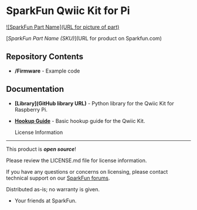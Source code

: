 SparkFun Qwiic Kit for Pi
========================================

[![SparkFun Part Name](URL for picture of part)]()

[*SparkFun Part Name (SKU)*](URL for product on Sparkfun.com)

<Basic description of the part.>
  
Repository Contents
-------------------
* **/Firmware** - Example code 

Documentation
--------------
* **[Library](GitHub library URL)** - Python library for the Qwiic Kit for Raspberry Pi.
* **[Hookup Guide](https://learn.sparkfun.com/tutorials/qwiic-kit-for-raspberry-pi-hookup-guide)** - Basic hookup guide for the Qwiic Kit.
  
  License Information
-------------------

This product is _**open source**_! 

Please review the LICENSE.md file for license information. 

If you have any questions or concerns on licensing, please contact technical support on our [SparkFun forums](https://forum.sparkfun.com/viewforum.php?f=152).

Distributed as-is; no warranty is given.

- Your friends at SparkFun.

_<COLLABORATION CREDIT>_
